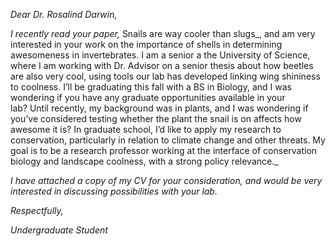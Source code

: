 *Dear Dr. Rosalind Darwin,*

*I recently read your paper,* Snails are way cooler than slugs_, and am very interested in your work on the importance of shells in determining awesomeness in invertebrates. I am a senior a the University of Science, where I am working with Dr. Advisor on a senior thesis about how beetles are also very cool, using tools our lab has developed linking wing shininess to coolness. I’ll be graduating this fall with a BS in Biology, and I was wondering if you have any graduate opportunities available in your lab? Until recently, my background was in plants, and I was wondering if you’ve considered testing whether the plant the snail is on affects how awesome it is? In graduate school, I’d like to apply my research to conservation, particularly in relation to climate change and other threats. My goal is to be a research professor working at the interface of conservation biology and landscape coolness, with a strong policy relevance._

*I have attached a copy of my CV for your consideration, and would be very interested in discussing possibilities with your lab.*

*Respectfully,*

*Undergraduate Student*
